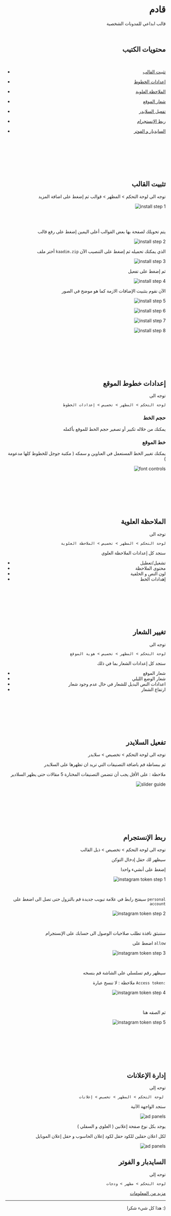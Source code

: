 <div align="right">

# قادم
قالب ابداعي للمدونات الشخصية

<br>

## محتويات الكتيب

<br>



-  [تثبيت القالب](#تثبيت-القالب)


-  [اعدادات الخطوط](#إعدادات-خطوط-الموقع)


-  [الملاحظة العلوية](#الملاحظة-العلوية)


-  [شعار الموقع](#تغيير-الشعار)


-  [تفعيل السلايدر](#تفعيل-السلايدر)


-  [ربط الإنستجرام](#ربط-الإنستجرام)


-  [السايدبار و الفوتر](#السايدبار-و-الفوتر)


<br>
<br>
<br>
<br>
<br>
<br>


## تثبيت القالب

توجه الى لوحة التحكم > المظهر > قوالب
ثم إضغط على اضافة المزيد

![install step 1](https://github.com/brahimi-mustapha/kaadim-documentation/blob/main/install/step1.png?raw=true)

<br>
<br>


يتم تحويلك لصفحة بها بعض القوالب أعلى اليمين إضغط على رفع قالب

![install step 2](https://github.com/brahimi-mustapha/kaadim-documentation/blob/main/install/step2.png?raw=true)

أختر ملف `kaadim.zip` الذي يمكنك تحميله 
ثم إضغط على التنصيب الآن


![install step 3](https://github.com/brahimi-mustapha/kaadim-documentation/blob/main/install/step3.png?raw=true)

ثم إضغط على تفعيل

![install step 4](https://github.com/brahimi-mustapha/kaadim-documentation/blob/main/install/step4.png?raw=true)

الآن نقوم بتثبيت الإضافات الازمة كما هو موضح في الصور

![install step 5](https://github.com/brahimi-mustapha/kaadim-documentation/blob/main/install/step5.png?raw=true)

![install step 6](https://github.com/brahimi-mustapha/kaadim-documentation/blob/main/install/step6.png?raw=true)

![install step 7](https://github.com/brahimi-mustapha/kaadim-documentation/blob/main/install/step7.png?raw=true)

![install step 8](https://github.com/brahimi-mustapha/kaadim-documentation/blob/main/install/step8.png?raw=true)


<br>
<br>
<br>
<br>
<br>
<br>


##  إعدادات خطوط الموقع

توجه الى

`لوحة التحكم > المظهر > تخصيص > إعدادات الخطوط`

### حجم الخط 

يمكنك من خلاله تكبير أو تصغير حجم الخط للموقع بأكمله

### خط الموقع

يمكنك تغيير الخط المستعمل في العناوين و سمكه ( مكتبة جوجل للخطوط كلها مدعومة )


![font controls](https://github.com/brahimi-mustapha/kaadim-documentation/blob/main/font/controls.png?raw=true)



<br>
<br>
<br>
<br>
<br>
<br>


##  الملاحظة العلوية

توجه الى

`لوحة التحكم > المظهر > تخصيص > الملاحظة العلوية`

 ستجد كل إعدادات الملاحظة العلوي

- تشغيل/تعطيل 
- محتوى الملاحظة
- لون النص و الخلفية
- إهدادات الخط


<br>
<br>
<br>
<br>
<br>
<br>


## تغيير الشعار

توجه الى

 `لوحة التحكم > المظهر > تخصيص > هوية الموقع`
 
  ستجد كل إعدادات الشعار بما في ذلك 

- شعار الموقع
- شعار الوضع الليلي
- اعدادات النص البديل للشعار في حال عدم وجود شعار
- ارتفاع الشعار

<br>
<br>
<br>
<br>
<br>
<br>

## تفعيل السلايدر

توجه الى لوحة التحكم > تخصيص > سلايدر

ثم ببساطة قم باضافة التصنيفات التي تريد ان تظهرها على السلايدر

ملاحظة : على الأقل يجب أن تتضمن التصنيفات المختارة 5 مقالات حتى يظهر السلادير

![slider guide](https://github.com/brahimi-mustapha/kaadim-documentation/blob/main/slider/step1.png?raw=true)


<br>
<br>
<br>
<br>
<br>
<br>

## ربط الإنستجرام

توجه الى لوحة التحكم > تخصيص > ذيل القالب 

سيظهر لك حقل إدخال التوكن 

إضغط على أنشيء واحدا

![instagram token step 1](https://github.com/brahimi-mustapha/kaadim-documentation/blob/main/instagram-token/step1.png?raw=true)

<br>

سيفتح رابط في علامة تبويب جديدة
قم بالنزول حتى تصل الى 
اضغط على `personal account`

![instagram token step 2](https://github.com/brahimi-mustapha/kaadim-documentation/blob/main/instagram-token/step2.png?raw=true)

<br>

ستنبثق نافذة تطلب صلاحيات الوصول الى حسابك على الإنستجرام

اضعط على `allow`

![instagram token step 3](https://github.com/brahimi-mustapha/kaadim-documentation/blob/main/instagram-token/step3.png?raw=true)

<br>

سيظهر رقم تسلسلي على الشاشة قم بنسخه 

ملاحظة : لا تنسخ عبارة `Access token:`

![instagram token step 4](https://github.com/brahimi-mustapha/kaadim-documentation/blob/main/instagram-token/step4.png?raw=true)

<br>

ثم الصقه هنا

![instagram token step 5](https://github.com/brahimi-mustapha/kaadim-documentation/blob/main/instagram-token/step5.png?raw=true)



<br>
<br>
<br>
<br>
<br>
<br>

## إدارة الإعلانات

توحه إلى

`لوحة التحكم > المظهر > تخصيص > إعلانات `

ستجد الواجهة الآتية


![ad panels](https://github.com/brahimi-mustapha/kaadim-documentation/blob/main/ads/panels.png?raw=true)


يوجد بكل نوع صفحة إعلانين ( العلوي و السفلي )

لكل اعلان حقلين للكود حقل لكود إعلان الحاسوب و حقل إعلان الموبايل


![ad panels](https://github.com/brahimi-mustapha/kaadim-documentation/blob/main/ads/fields.png?raw=true)


## السايدبار و الفوتر

توحه إلى

`لوحة التحكم > مظهر > ودجات`

[مزيد من المعلومات](https://kinsta.com/blog/wordpress-widgets/#how-to-use-the-wordpress-customizer-to-add-widgets)



---


هذا كل شيء شكرا :)


</div>
